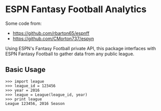 # ESPN Fantasy Football Analytics

Some code from:
  - https://github.com/rbarton65/espnff
  - https://github.com/CMorton737/espyn

Using ESPN's Fantasy Football private API, this package interfaces with
ESPN Fantasy Football to gather data from any public league.

## Basic Usage
```python3
>>> import league
>>> league_id = 123456
>>> year = 2016
>>> league = League(league_id, year)
>>> print league
League 123456, 2016 Season
```
